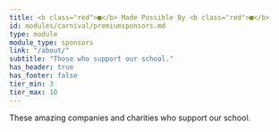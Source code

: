 ```yaml
---
title: <b class="red">■</b> Made Possible By <b class="red">■</b>
id: modules/carnival/premiumsponsors.md
type: module
module_type: sponsors
link: "/about/"
subtitle: "Those who support our school."
has_header: true
has_footer: false
tier_min: 3
tier_max: 10
---
```

These amazing companies and charities who support our school.